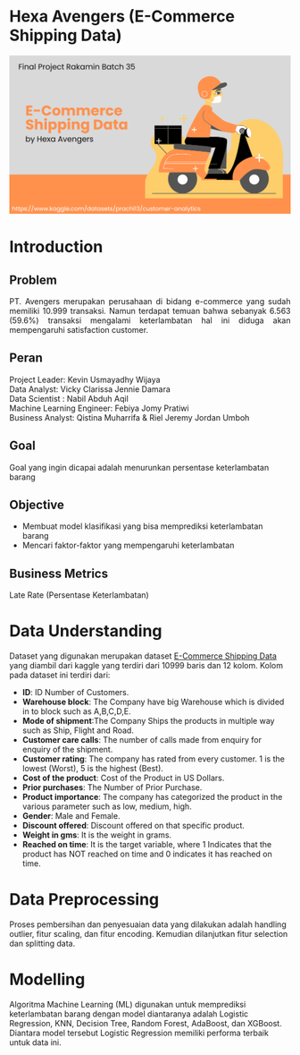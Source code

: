 # **Hexa Avengers (E-Commerce Shipping Data)**

![cover](img/Cover.png)

# **Introduction**
## Problem
<div style="text-align: justify">
<p>
PT. Avengers merupakan perusahaan di bidang e-commerce yang sudah memiliki 10.999 transaksi. Namun terdapat temuan bahwa sebanyak 6.563 (59.6%) transaksi mengalami keterlambatan hal ini diduga akan mempengaruhi satisfaction customer.
</p>
</div>

## Peran
Project Leader: Kevin Usmayadhy Wijaya\
Data Analyst: Vicky Clarissa Jennie Damara\
Data Scientist : Nabil Abduh Aqil\
Machine Learning Engineer: Febiya Jomy Pratiwi\
Business Analyst: Qistina Muharrifa & Riel Jeremy Jordan Umboh

## Goal
Goal yang ingin dicapai adalah menurunkan persentase keterlambatan barang

## Objective
- Membuat model klasifikasi yang bisa memprediksi keterlambatan barang
- Mencari faktor-faktor yang mempengaruhi keterlambatan

## Business Metrics
Late Rate (Persentase Keterlambatan)

# **Data Understanding**

Dataset yang digunakan merupakan dataset [E-Commerce Shipping Data](https://www.kaggle.com/datasets/prachi13/customer-analytics) yang diambil dari kaggle yang terdiri dari 10999 baris dan 12 kolom. Kolom pada dataset ini terdiri dari:
- **ID**: ID Number of Customers.
- **Warehouse block**: The Company have big Warehouse which is divided in to block such as A,B,C,D,E.
- **Mode of shipment**:The Company Ships the products in multiple way such as Ship, Flight and Road.
- **Customer care calls**: The number of calls made from enquiry for enquiry of the shipment.
- **Customer rating**: The company has rated from every customer. 1 is the lowest (Worst), 5 is the highest (Best).
- **Cost of the product**: Cost of the Product in US Dollars.
- **Prior purchases**: The Number of Prior Purchase.
- **Product importance**: The company has categorized the product in the various parameter such as low, medium, high.
- **Gender**: Male and Female.
- **Discount offered**: Discount offered on that specific product.
- **Weight in gms**: It is the weight in grams.
- **Reached on time**: It is the target variable, where 1 Indicates that the product has NOT reached on time and 0 indicates it has reached on time.

# **Data Preprocessing**
Proses pembersihan dan penyesuaian data yang dilakukan adalah handling outlier, fitur scaling, dan fitur encoding. Kemudian dilanjutkan fitur selection dan splitting data.

# **Modelling**
Algoritma Machine Learning (ML) digunakan untuk memprediksi keterlambatan barang dengan model diantaranya adalah Logistic Regression, KNN, Decision Tree, Random Forest, AdaBoost, dan XGBoost. Diantara model tersebut Logistic Regression memiliki performa terbaik untuk data ini.